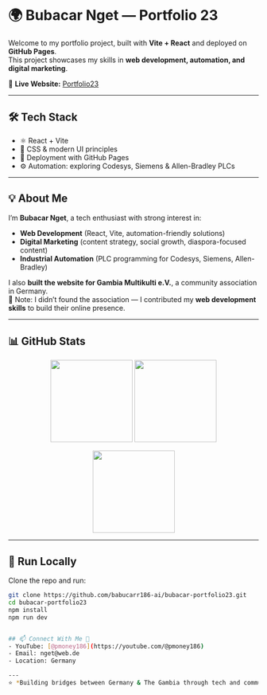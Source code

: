 # 🌍 Bubacar Nget — Portfolio 23

Welcome to my portfolio project, built with **Vite + React** and deployed on **GitHub Pages**.  
This project showcases my skills in **web development, automation, and digital marketing**.

🔗 **Live Website:** [Portfolio23](https://babucarr186-ai.github.io/bubacar-portfolio23/)

---

## 🛠 Tech Stack
- ⚛️ React + Vite  
- 🎨 CSS & modern UI principles  
- 🚀 Deployment with GitHub Pages  
- ⚙️ Automation: exploring Codesys, Siemens & Allen-Bradley PLCs  

---

## 💡 About Me
I’m **Bubacar Nget**, a tech enthusiast with strong interest in:
- **Web Development** (React, Vite, automation-friendly solutions)  
- **Digital Marketing** (content strategy, social growth, diaspora-focused content)  
- **Industrial Automation** (PLC programming for Codesys, Siemens, Allen-Bradley)  

I also **built the website for Gambia Multikulti e.V.**, a community association in Germany.  
📌 Note: I didn’t found the association — I contributed my **web development skills** to build their online presence.

---

## 📊 GitHub Stats
<p align="center">
  <img src="https://github-readme-stats.vercel.app/api?username=babucarr186-ai&show_icons=true&theme=radical" height="165" />
  <img src="https://github-readme-streak-stats.herokuapp.com/?user=babucarr186-ai&theme=radical" height="165" />
</p>
<p align="center">
  <img src="https://github-readme-stats.vercel.app/api/top-langs/?username=babucarr186-ai&layout=compact&theme=radical" height="165" />
</p>

---

## 🚀 Run Locally
Clone the repo and run:

```bash
git clone https://github.com/babucarr186-ai/bubacar-portfolio23.git
cd bubacar-portfolio23
npm install
npm run dev


## 📫 Connect With Me 🤝 
- YouTube: [@pmoney186](https://youtube.com/@pmoney186)  
- Email: nget@web.de  
- Location: Germany

---
⭐️ *Building bridges between Germany & The Gambia through tech and community*
